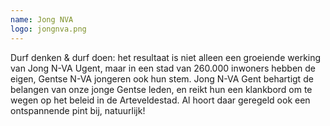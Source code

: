 ```yaml
---
name: Jong NVA
logo: jongnva.png
---
```

Durf denken & durf doen: het resultaat is niet alleen een groeiende werking van Jong N-VA Ugent, maar in een stad van 260.000 inwoners hebben de eigen, Gentse N-VA jongeren ook hun stem. Jong N-VA Gent behartigt de belangen van onze jonge Gentse leden, en reikt hun een klankbord om te wegen op het beleid in de Arteveldestad. Al hoort daar geregeld ook een ontspannende pint bij, natuurlijk!